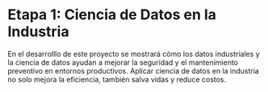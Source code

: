 # Etapa 1: Ciencia de Datos en la Industria

En el desarrolllo de este proyecto se mostrará cómo los datos industriales y la ciencia de datos ayudan a mejorar la seguridad y el mantenimiento preventivo en entornos productivos. Aplicar ciencia de datos en la industria no solo mejora la eficiencia, también salva vidas y reduce costos.
